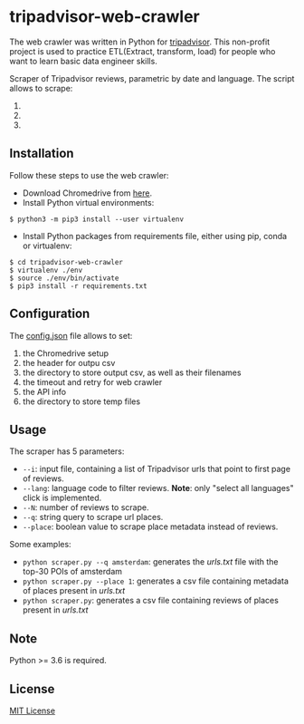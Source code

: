 # tripadvisor-web-crawler

The web crawler was written in Python for [tripadvisor](https://www.tripadvisor.com/). This non-profit project is used to practice ETL(Extract, transform, load) for people who want to learn basic data engineer skills. 

Scraper of Tripadvisor reviews, parametric by date and language. The script allows to scrape:

1. 
2. 
3. 

## Installation

Follow these steps to use the web crawler:

- Download Chromedrive from [here](https://chromedriver.chromium.org/).
- Install Python virtual environments:

```
$ python3 -m pip3 install --user virtualenv
```

- Install Python packages from requirements file, either using pip, conda or virtualenv:

```
$ cd tripadvisor-web-crawler
$ virtualenv ./env
$ source ./env/bin/activate
$ pip3 install -r requirements.txt
```

## Configuration

The [config.json](./config.json) file allows to set:

1. the Chromedrive setup
2. the header for outpu csv
3. the directory to store output csv, as well as their filenames
4. the timeout and retry for web crawler
5. the API info
6. the directory to store temp files

## Usage

The scraper has 5 parameters:
- `--i`: input file, containing a list of Tripadvisor urls that point to first page of reviews.
- `--lang`: language code to filter reviews.
**Note**: only "select all languages" click is implemented.
- `--N`: number of reviews to scrape.
- `--q`: string query to scrape url places.
- `--place`: boolean value to scrape place metadata instead of reviews.

Some examples:

- `python scraper.py --q amsterdam`: generates the _urls.txt_ file with the top-30 POIs of amsterdam
- `python scraper.py --place 1`: generates a csv file containing metadata of places present in _urls.txt_
- `python scraper.py`: generates a csv file containing reviews of places present in _urls.txt_



## Note

Python >= 3.6 is required.

## License

[MIT License](./LICENSE)


